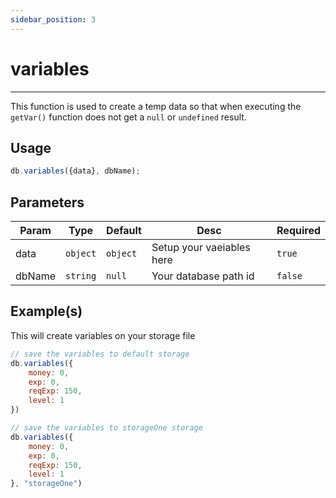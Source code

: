 ```yaml
--- 
sidebar_position: 3
--- 
```


# variables
---
This function is used to create a temp data so that when executing the `getVar()` function does not get a `null` or `undefined` result.

## Usage
```js
db.variables({data}, dbName);
```

## Parameters
| Param | Type | Default | Desc | Required |
|---|---|---|---|---|
| data | `object` | `object` | Setup your vaeiables here | `true` |
| dbName | `string` | `null` | Your database path id | `false` |

## Example(s)
This will create variables on your storage file
```js title="index.js"
// save the variables to default storage
db.variables({
	money: 0,
	exp: 0,
	reqExp: 150,
	level: 1
})

// save the variables to storageOne storage
db.variables({
	money: 0,
	exp: 0,
	reqExp: 150,
	level: 1
}, "storageOne")
```
